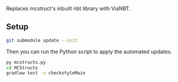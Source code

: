 Replaces mcstruct's inbuilt nbt library with ViaNBT.

## Setup
```bash
git submodule update --init
```

Then you can run the Python script to apply the automated updates.
```bash
py mcstructs.py
cd MCStructs
gradlew test -x checkstyleMain
```